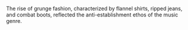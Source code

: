 The rise of grunge fashion, characterized by flannel shirts, ripped jeans, and combat boots, reflected the anti-establishment ethos of the music genre.
